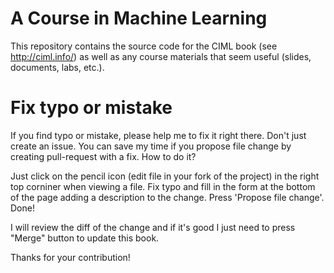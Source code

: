 # A Course in Machine Learning

This repository contains the source code for the CIML book (see http://ciml.info/) as well as any course materials that seem useful (slides, documents, labs, etc.).

# Fix typo or mistake

If you find typo or mistake, please help me to fix it right there. Don't just create an issue. You can save my time if you propose file change by creating pull-request with a fix. How to do it?

Just click on the pencil icon (edit file in your fork of the project) in the right top corniner when viewing a file. Fix typo and fill in the form at the bottom of the page adding a description to the change. Press 'Propose file change'. Done!

I will review the diff of the change and if it's good I just need to press "Merge" button to update this book.

Thanks for your contribution!
